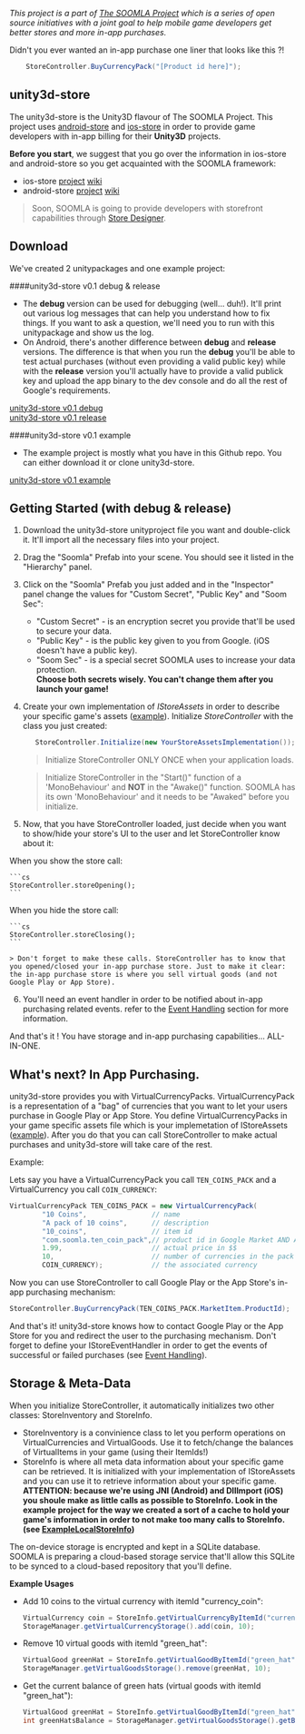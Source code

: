 *This project is a part of [The SOOMLA Project](http://project.soom.la) which is a series of open source initiatives with a joint goal to help mobile game developers get better stores and more in-app purchases.*

Didn't you ever wanted an in-app purchase one liner that looks like this ?!

```cs
    StoreController.BuyCurrencyPack("[Product id here]");
```

unity3d-store
---
The unity3d-store is the Unity3D flavour of The SOOMLA Project. This project uses [android-store](https://github.com/soomla/android-store) and [ios-store](https://github.com/soomla/ios-store) in order to provide game developers with in-app billing for their **Unity3D** projects.
    
**Before you start**, we suggest that you go over the information in ios-store and android-store so you get acquainted with the SOOMLA framework:
- ios-store [project](https://github.com/soomla/ios-store) [wiki](https://github.com/soomla/ios-store/wiki)
- android-store [project](https://github.com/soomla/android-store) [wiki](https://github.com/soomla/android-store/wiki)

>Soon, SOOMLA is going to provide developers with storefront capabilities through [Store Designer](designer.soom.la).

Download
---

We've created 2 unitypackages and one example project:

####unity3d-store v0.1 debug & release

- The **debug** version can be used for debugging (well... duh!). It'll print out various log messages that can help you understand how to fix things. If you want to ask a question, we'll need you to run with this unitypackage and show us the log.  
- On Android, there's another difference between **debug** and **release** versions. The difference is that when you run the **debug** you'll be able to test actual purchases (without even providing a valid public key) while with the **release** version you'll actually have to provide a valid publick key and upload the app binary to the dev console and do all the rest of Google's requirements.

[unity3d-store v0.1 debug](http://dl.dropbox.com/u/88939562/unity3d/soomla-unity3d-store_debug-v0.1.unitypackage)  
[unity3d-store v0.1 release](http://dl.dropbox.com/u/88939562/unity3d/soomla-unity3d-store_release-v0.1.unitypackage)

####unity3d-store v0.1 example

- The example project is mostly what you have in this Github repo. You can either download it or clone unity3d-store.

[unity3d-store v0.1 example](http://dl.dropbox.com/u/88939562/unity3d/soomla-unity3d-store_example-v0.1.zip)

Getting Started (with debug & release)
---

1. Download the unity3d-store unityproject file you want and double-click it. It'll import all the necessary files into your project.
2. Drag the "Soomla" Prefab into your scene. You should see it listed in the "Hierarchy" panel.
3. Click on the "Soomla" Prefab you just added and in the "Inspector" panel change the values for "Custom Secret", "Public Key" and "Soom Sec":
    - "Custom Secret" - is an encryption secret you provide that'll be used to secure your data.
    - "Public Key" - is the public key given to you from Google. (iOS doesn't have a public key).
    - "Soom Sec" - is a special secret SOOMLA uses to increase your data protection.  
    **Choose both secrets wisely. You can't change them after you launch your game!**
4. Create your own implementation of _IStoreAssets_ in order to describe your specific game's assets ([example](https://github.com/soomla/unity3d-store/blob/master/src/Assets/Soomla/Code/MuffinRushAssets.cs)). Initialize _StoreController_ with the class you just created:

    ```cs
       StoreController.Initialize(new YourStoreAssetsImplementation());
    ```
    
    > Initialize StoreController ONLY ONCE when your application loads.
    
    > Initialize StoreController in the "Start()" function of a 'MonoBehaviour' and **NOT** in the "Awake()" function. SOOMLA has its own 'MonoBehaviour' and it needs to be "Awaked" before you initialize.

5. Now, that you have StoreController loaded, just decide when you want to show/hide your store's UI to the user and let StoreController know about it:

  When you show the store call:

    ```cs
    StoreController.storeOpening();
    ```

  When you hide the store call:

    ```cs
    StoreController.storeClosing();
    ```
    
    > Don't forget to make these calls. StoreController has to know that you opened/closed your in-app purchase store. Just to make it clear: the in-app purchase store is where you sell virtual goods (and not Google Play or App Store).

6. You'll need an event handler in order to be notified about in-app purchasing related events. refer to the [Event Handling]() section for more information.

And that's it ! You have storage and in-app purchasing capabilities... ALL-IN-ONE.

What's next? In App Purchasing.
---

unity3d-store provides you with VirtualCurrencyPacks. VirtualCurrencyPack is a representation of a "bag" of currencies that you want to let your users purchase in Google Play or App Store. You define VirtualCurrencyPacks in your game specific assets file which is your implemetation of IStoreAssets ([example](https://github.com/soomla/unity3d-store/blob/master/src/Assets/Soomla/Code/MuffinRushAssets.cs)). After you do that you can call StoreController to make actual purchases and unity3d-store will take care of the rest.

Example:

Lets say you have a VirtualCurrencyPack you call `TEN_COINS_PACK` and a VirtualCurrency you call `COIN_CURRENCY`:


```cs
VirtualCurrencyPack TEN_COINS_PACK = new VirtualCurrencyPack(
        "10 Coins",                // name
        "A pack of 10 coins",      // description
        "10_coins",                // item id
        "com.soomla.ten_coin_pack",// product id in Google Market AND App Store !
        1.99,                      // actual price in $$
        10,                        // number of currencies in the pack
        COIN_CURRENCY);            // the associated currency
```
     
Now you can use StoreController to call Google Play or the App Store's in-app purchasing mechanism:

```cs
StoreController.BuyCurrencyPack(TEN_COINS_PACK.MarketItem.ProductId);
```
    
And that's it! unity3d-store knows how to contact Google Play or the App Store for you and redirect the user to the purchasing mechanism.
Don't forget to define your IStoreEventHandler in order to get the events of successful or failed purchases (see [Event Handling](https://github.com/soomla/unity3d-store#event-handling)).

Storage & Meta-Data
---

When you initialize StoreController, it automatically initializes two other classes: StoreInventory and StoreInfo.   
- StoreInventory is a convinience class to let you perform operations on VirtualCurrencies and VirtualGoods. Use it to fetch/change the balances of VirtualItems in your game (using their ItemIds!)
- StoreInfo is where all meta data information about your specific game can be retrieved. It is initialized with your implementation of IStoreAssets and you can use it to retrieve information about your specific game.
**ATTENTION: because we're using JNI (Android) and DllImport (iOS) you shoule make as little calls as possible to StoreInfo. Look in the example project for the way we created a sort of a cache to hold your game's information in order to not make too many calls to StoreInfo. (see [ExampleLocalStoreInfo](https://github.com/soomla/unity3d-store/blob/master/src/Assets/Soomla/Code/ExampleLocalStoreInfo.cs))**

The on-device storage is encrypted and kept in a SQLite database. SOOMLA is preparing a cloud-based storage service that'll allow this SQLite to be synced to a cloud-based repository that you'll define.

**Example Usages**

* Add 10 coins to the virtual currency with itemId "currency_coin":

    ```Java
    VirtualCurrency coin = StoreInfo.getVirtualCurrencyByItemId("currency_coin");
    StorageManager.getVirtualCurrencyStorage().add(coin, 10);
    ```
    
* Remove 10 virtual goods with itemId "green_hat":

    ```Java
    VirtualGood greenHat = StoreInfo.getVirtualGoodByItemId("green_hat");
    StorageManager.getVirtualGoodsStorage().remove(greenHat, 10);
    ```
    
* Get the current balance of green hats (virtual goods with itemId "green_hat"):

    ```Java
    VirtualGood greenHat = StoreInfo.getVirtualGoodByItemId("green_hat");
    int greenHatsBalance = StorageManager.getVirtualGoodsStorage().getBalance(greenHat);
    ```





